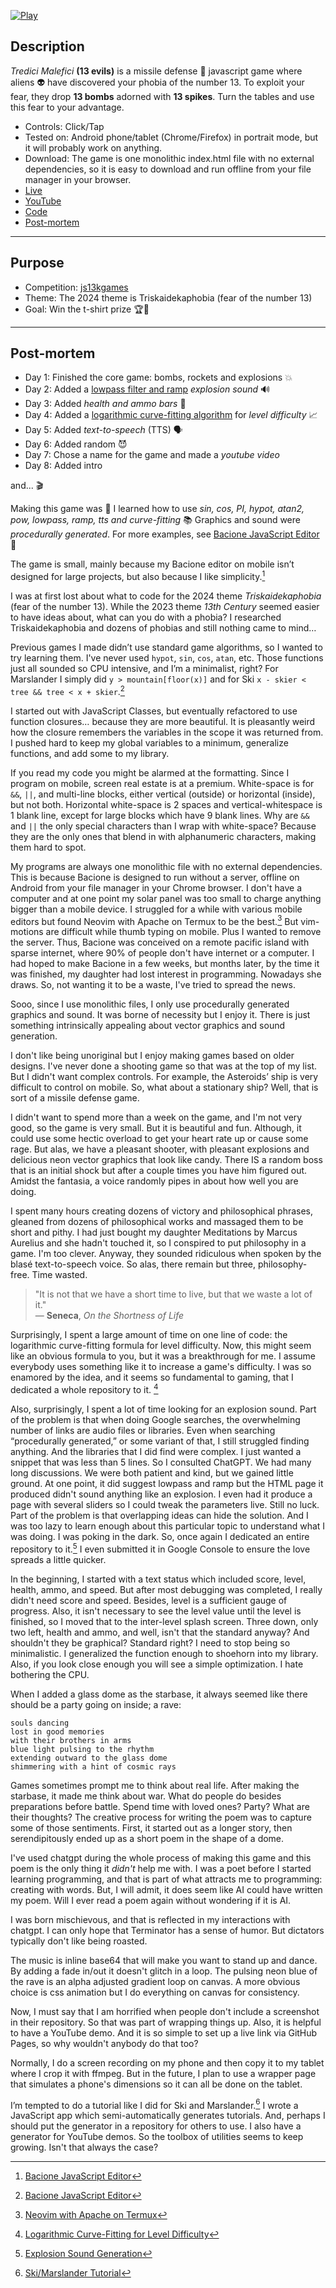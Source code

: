 [![Play](README.JPG)](https://bacionejs.github.io/tredicimalefici)

## Description
*Tredici Malefici* **(13 evils)** is a missile defense &#128640; javascript game where aliens &#128125; have discovered your phobia of the number 13. To exploit your fear, they drop **13 bombs** adorned with **13 spikes**. Turn the tables and use this fear to your advantage.

- Controls: Click/Tap
- Tested on: Android phone/tablet (Chrome/Firefox) in portrait mode, but it will probably work on anything.
- Download: The game is one monolithic index.html file with no external dependencies, so it is easy to download and run offline from your file manager in your browser.
- [Live](https://bacionejs.github.io/tredicimalefici)
- [YouTube](http://www.youtube.com/@bacionejs)
- [Code](https://github.com/bacionejs/tredicimalefici)
- [Post-mortem](https://github.com/bacionejs/tredicimalefici#post-mortem)

---

## Purpose
- Competition: [js13kgames](https://js13kgames.com)
- Theme: The 2024 theme is Triskaidekaphobia (fear of the number 13)
- Goal: Win the t-shirt prize 🏆🎉

---

## Post-mortem

- Day 1: Finished the core game: bombs, rockets and explosions 💥
- Day 2: Added a [lowpass filter and ramp](https://bacionejs.github.io/explosion) *explosion sound* 🔊
- Day 3: Added *health and ammo bars* 🚥
- Day 4: Added a [logarithmic curve-fitting algorithm](https://bacionejs.github.io/difficultyalgorithm) for *level difficulty* 📈
- Day 5: Added *text-to-speech* (TTS) 🗣️
- Day 6: Added random 😈
- Day 7: Chose a name for the game and made a *youtube video*
- Day 8: Added intro

and... 🎬

Making this game was 🥳
I learned how to use *sin, cos, PI, hypot, atan2, pow, lowpass, ramp, tts and curve-fitting* 📚
Graphics and sound were *procedurally generated*. For more examples, see [Bacione JavaScript Editor](https://github.com/bacionejs/editor) 🫦

The game is small, mainly because my Bacione editor on mobile isn’t designed for large projects, but also because I like simplicity.[^1]

I was at first lost about what to code for the 2024 theme *Triskaidekaphobia* (fear of the number 13). While the 2023 theme *13th Century* seemed easier to have ideas about, what can you do with a phobia? I researched Triskaidekaphobia and dozens of phobias and still nothing came to mind…

Previous games I made didn’t use standard game algorithms, so I wanted to try learning them. I've never used `hypot`, `sin`, `cos`, `atan`, etc. Those functions just all sounded so CPU intensive, and I’m a minimalist, right? For Marslander I simply did `y > mountain[floor(x)]` and for Ski `x - skier < tree && tree < x + skier`.[^1]

I started out with JavaScript Classes, but eventually refactored to use function closures… because they are more beautiful. It is pleasantly weird how the closure remembers the variables in the scope it was returned from. I pushed hard to keep my global variables to a minimum, generalize functions, and add some to my library.

If you read my code you might be alarmed at the formatting. Since I program on mobile, screen real estate is at a premium. White-space is for `&&`, `||`, and multi-line blocks, either vertical (outside) or horizontal (inside), but not both. Horizontal white-space is 2 spaces and vertical-whitespace is 1 blank line, except for large blocks which have 9 blank lines. Why are `&&` and `||` the only special characters than I wrap with white-space? Because they are the only ones that blend in with alphanumeric characters, making them hard to spot.

My programs are always one monolithic file with no external dependencies. This is because Bacione is designed to run without a server, offline on Android from your file manager in your Chrome browser. I don't have a computer and at one point my solar panel was too small to charge anything bigger than a mobile device. I struggled for a while with various mobile editors but found Neovim with Apache on Termux to be the best.[^2] But vim-motions are difficult while thumb typing on mobile. Plus I wanted to remove the server. Thus, Bacione was conceived on a remote pacific island with sparse internet, where 90% of people don't have internet or a computer. I had hoped to make Bacione in a few weeks, but months later, by the time it was finished, my daughter had lost interest in programming. Nowadays she draws. So, not wanting it to be a waste, I've tried to spread the news.

Sooo, since I use monolithic files, I only use procedurally generated graphics and sound. It was borne of necessity but I enjoy it. There is just something intrinsically appealing about vector graphics and sound generation.

I don't like being unoriginal but I enjoy making games based on older designs. I've never done a shooting game so that was at the top of my list. But I didn't want complex controls. For example, the Asteroids’ ship is very difficult to control on mobile. So, what about a stationary ship? Well, that is sort of a missile defense game.

I didn't want to spend more than a week on the game, and I'm not very good, so the game is very small. But it is beautiful and fun. Although, it could use some hectic overload to get your heart rate up or cause some rage. But alas, we have a pleasant shooter, with pleasant explosions and delicious neon vector graphics that look like candy. There IS a random boss that is an initial shock but after a couple times you have him figured out. Amidst the fantasia, a voice randomly pipes in about how well you are doing.

I spent many hours creating dozens of victory and philosophical phrases, gleaned from dozens of philosophical works and massaged them to be short and pithy. I had just bought my daughter Meditations by Marcus Aurelius and she hadn't touched it, so I conspired to put philosophy in a game. I'm too clever. Anyway, they sounded ridiculous when spoken by the blasé text-to-speech voice. So alas, there remain but three, philosophy-free. Time wasted.
> "It is not that we have a short time to live, but that we waste a lot of it."  
> — **Seneca**, *On the Shortness of Life*

Surprisingly, I spent a large amount of time on one line of code: the logarithmic curve-fitting formula for level difficulty. Now, this might seem like an obvious formula to you, but it was a breakthrough for me. I assume everybody uses something like it to increase a game's difficulty. I was so enamored by the idea, and it seems so fundamental to gaming, that I dedicated a whole repository to it. [^3]

Also, surprisingly, I spent a lot of time looking for an explosion sound. Part of the problem is that when doing Google searches, the overwhelming number of links are audio files or libraries. Even when searching “procedurally generated,” or some variant of that, I still struggled finding anything. And the libraries that I did find were complex. I just wanted a snippet that was less than 5 lines. So I consulted ChatGPT. We had many long discussions. We were both patient and kind, but we gained little ground. At one point, it did suggest lowpass and ramp but the HTML page it produced didn't sound anything like an explosion. I even had it produce a page with several sliders so I could tweak the parameters live. Still no luck. Part of the problem is that overlapping ideas can hide the solution. And I was too lazy to learn enough about this particular topic to understand what I was doing. I was poking in the dark. So, once again I dedicated an entire repository to it.[^4] I even submitted it in Google Console to ensure the love spreads a little quicker.

In the beginning, I started with a text status which included score, level, health, ammo, and speed. But after most debugging was completed, I really didn't need score and speed. Besides, level is a sufficient gauge of progress. Also, it isn't necessary to see the level value until the level is finished, so I moved that to the inter-level splash screen. Three down, only two left, health and ammo, and well, isn't that the standard anyway? And shouldn't they be graphical? Standard right? I need to stop being so minimalistic. I generalized the function enough to shoehorn into my library. Also, if you look close enough you will see a simple optimization. I hate bothering the CPU.

When I added a glass dome as the starbase, it always seemed like there should be a party going on inside; a rave:
```
souls dancing
lost in good memories
with their brothers in arms
blue light pulsing to the rhythm
extending outward to the glass dome
shimmering with a hint of cosmic rays
```

Games sometimes prompt me to think about real life. After making the starbase, it made me think about war. What do people do besides preparations before battle. Spend time with loved ones? Party? What are their thoughts? The creative process for writing the poem was to capture some of those sentiments. First, it started out as a longer story, then serendipitously ended up as a short poem in the shape of a dome.

I've used chatgpt during the whole process of making this game and this poem is the only thing it *didn't* help me with. I was a poet before I started learning programming, and that is part of what attracts me to programming: creating with words. But, I will admit, it does seem like AI could have written my poem. Will I ever read a poem again without wondering if it is AI.

I was born mischievous, and that is reflected in my interactions with chatgpt. I can only hope that Terminator has a sense of humor. But dictators typically don't like being roasted.

The music is inline base64 that will make you want to stand up and dance. By adding a fade in/out it doesn't glitch in a loop. The pulsing neon blue of the rave is an alpha adjusted gradient loop on canvas. A more obvious choice is css animation but I do everything on canvas for consistency.

Now, I must say that I am horrified when people don't include a screenshot in their repository. So that was part of wrapping things up. Also, it is helpful to have a YouTube demo. And it is so simple to set up a live link via GitHub Pages, so why wouldn't anybody do that too?

Normally, I do a screen recording on my phone and then copy it to my tablet where I crop it with ffmpeg. But in the future, I plan to use a wrapper page that simulates a phone's dimensions so it can all be done on the tablet.

I’m tempted to do a tutorial like I did for Ski and Marslander.[^5] I wrote a JavaScript app which semi-automatically generates tutorials. And, perhaps I should put the generator in a repository for others to use. I also have a generator for YouTube demos. So the toolbox of utilities seems to keep growing. Isn't that always the case?

[^1]: [Bacione JavaScript Editor](https://github.com/bacionejs/editor)
[^2]: [Neovim with Apache on Termux](https://github.com/bacionejs/termux)
[^3]: [Logarithmic Curve-Fitting for Level Difficulty](https://bacionejs.github.io/difficultyalgorithm)
[^4]: [Explosion Sound Generation](https://bacionejs.github.io/explosion)
[^5]: [Ski/Marslander Tutorial](https://bacionejs.github.io/editor/Games.pdf)
